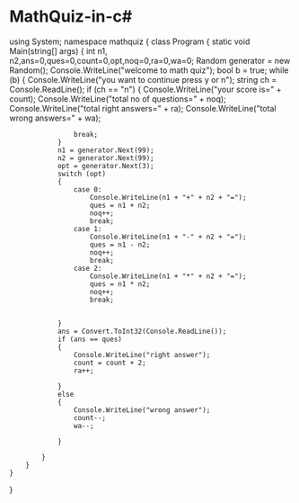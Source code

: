 # MathQuiz-in-c#





















































































using System;
namespace mathquiz
{
    class Program
    {
        static void Main(string[] args)
        {
            int n1, n2,ans=0,ques=0,count=0,opt,noq=0,ra=0,wa=0;
            Random generator = new Random();
            Console.WriteLine("welcome to math quiz");
            bool b = true;
            while (b)
            {
                Console.WriteLine("you want to continue press y or n");
                string ch = Console.ReadLine();
                if (ch == "n")
                {
                    Console.WriteLine("your score is=" + count);
                    Console.WriteLine("total no of questions=" + noq);
                    Console.WriteLine("total right answers=" + ra);
                    Console.WriteLine("total wrong answers=" + wa);

                    break;
                }
                n1 = generator.Next(99);
                n2 = generator.Next(99);
                opt = generator.Next(3);
                switch (opt)
                {
                    case 0:
                        Console.WriteLine(n1 + "+" + n2 + "=");
                        ques = n1 + n2;
                        noq++;
                        break;
                    case 1:
                        Console.WriteLine(n1 + "-" + n2 + "=");
                        ques = n1 - n2;
                        noq++;
                        break;
                    case 2:
                        Console.WriteLine(n1 + "*" + n2 + "=");
                        ques = n1 * n2;
                        noq++;
                        break;


                }
                ans = Convert.ToInt32(Console.ReadLine());
                if (ans == ques)
                {
                    Console.WriteLine("right answer");
                    count = count + 2;
                    ra++;

                }
                else
                {
                    Console.WriteLine("wrong answer");
                    count--;
                    wa--;

                }

            }
        }
    }
}
